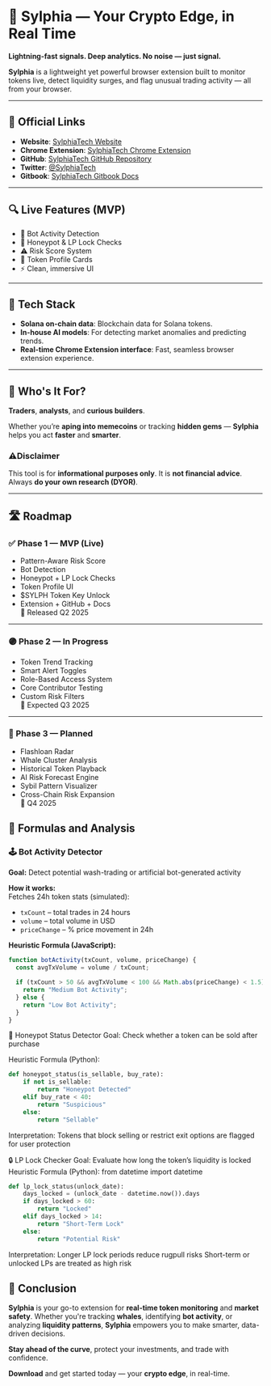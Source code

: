 # **🔮 Sylphia — Your Crypto Edge, in Real Time**

**Lightning-fast signals. Deep analytics. No noise — just signal.**

**Sylphia** is a lightweight yet powerful browser extension built to monitor tokens live, detect liquidity surges, and flag unusual trading activity — all from your browser.

---
## 📎 **Official Links**

- **Website**: [SylphiaTech Website](https://www.sylphiatech.com)
- **Chrome Extension**: [SylphiaTech Chrome Extension](https://chromewebstore.google.com/detail/sylphia/adclebjemibfodocfffaalnkdhachkfa)
- **GitHub**: [SylphiaTech GitHub Repository](https://github.com/sylphiatech/sylphia)
- **Twitter**: [@SylphiaTech](https://twitter.com/SylphiaTech)
- **Gitbook**: [SylphiaTech Gitbook Docs](https://sylphiatech.gitbook.io/sylphiatech-docs)
---

## 🔍 Live Features (MVP)

- 🤖 Bot Activity Detection  
- 🍯 Honeypot & LP Lock Checks  
- ⚠️ Risk Score System  
- 🧠 Token Profile Cards  
- ⚡ Clean, immersive UI 

---

## 🔧 **Tech Stack**
- **Solana on-chain data**: Blockchain data for Solana tokens.
- **In-house AI models**: For detecting market anomalies and predicting trends.
- **Real-time Chrome Extension interface**: Fast, seamless browser extension experience.

---

## 🧠 **Who's It For?**

**Traders**, **analysts**, and **curious builders**.

Whether you’re **aping into memecoins** or tracking **hidden gems** — **Sylphia** helps you act **faster** and **smarter**.

### ⚠️**Disclaimer**

This tool is for **informational purposes only**.
It is **not financial advice**. Always **do your own research (DYOR)**.

---

## 🛣️ Roadmap

### ✅ Phase 1 — MVP (Live)
- Pattern-Aware Risk Score  
- Bot Detection  
- Honeypot + LP Lock Checks  
- Token Profile UI  
- $SYLPH Token Key Unlock  
- Extension + GitHub + Docs  
📅 Released Q2 2025

---

### 🟣 Phase 2 — In Progress
- Token Trend Tracking  
- Smart Alert Toggles  
- Role-Based Access System  
- Core Contributor Testing  
- Custom Risk Filters  
📅 Expected Q3 2025

---

### 🔮 Phase 3 — Planned
- Flashloan Radar  
- Whale Cluster Analysis  
- Historical Token Playback  
- AI Risk Forecast Engine  
- Sybil Pattern Visualizer  
- Cross-Chain Risk Expansion  
📅 Q4 2025

## 🧠 **Formulas and Analysis**

### 🕹️ Bot Activity Detector  
**Goal:** Detect potential wash-trading or artificial bot-generated activity

**How it works:**  
Fetches 24h token stats (simulated):  
- `txCount` – total trades in 24 hours  
- `volume` – total volume in USD  
- `priceChange` – % price movement in 24h

**Heuristic Formula (JavaScript):**
```js
function botActivity(txCount, volume, priceChange) {
  const avgTxVolume = volume / txCount;

  if (txCount > 50 && avgTxVolume < 100 && Math.abs(priceChange) < 1.5) {
    return "Medium Bot Activity";
  } else {
    return "Low Bot Activity";
  }
}
```
🍯 Honeypot Status Detector
Goal: Check whether a token can be sold after purchase

Heuristic Formula (Python):

```py
def honeypot_status(is_sellable, buy_rate):
    if not is_sellable:
        return "Honeypot Detected"
    elif buy_rate < 40:
        return "Suspicious"
    else:
        return "Sellable"
```
Interpretation:
Tokens that block selling or restrict exit options are flagged for user protection

🔒 LP Lock Checker
Goal: Evaluate how long the token’s liquidity is locked
Heuristic Formula (Python):
from datetime import datetime
```py
def lp_lock_status(unlock_date):
    days_locked = (unlock_date - datetime.now()).days
    if days_locked > 60:
        return "Locked"
    elif days_locked > 14:
        return "Short-Term Lock"
    else:
        return "Potential Risk"
```
Interpretation:
Longer LP lock periods reduce rugpull risks
Short-term or unlocked LPs are treated as high risk


## 🚀 **Conclusion**

**Sylphia** is your go-to extension for **real-time token monitoring** and **market safety**. Whether you're tracking **whales**, identifying **bot activity**, or analyzing **liquidity patterns**, **Sylphia** empowers you to make smarter, data-driven decisions. 

**Stay ahead of the curve**, protect your investments, and trade with confidence.

**Download** and get started today — your **crypto edge**, in real-time.
